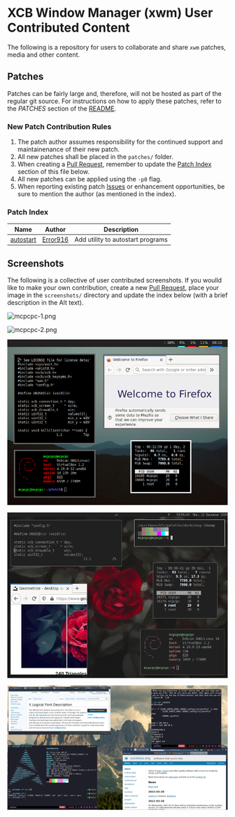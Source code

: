 # XCB Window Manager (xwm) User Contributed Content

The following is a repository for users to collaborate and share `xwm` patches, media and other content.

## Patches

Patches can be fairly large and, therefore, will not be hosted as part of the regular git source.  For instructions on how to apply these patches, refer to the *PATCHES* section of the [README](https://raw.githubusercontent.com/mcpcpc/xwm/main/README).

### New Patch Contribution Rules

1.   The patch author assumes responsibility for the continued support and maintainenance of their new patch.
2.   All new patches shall be placed in the `patches/` folder.
3.   When creating a [Pull Request](https://github.com/mcpcpc/xwm-patches/pulls), remember to update the [Patch Index](#patch-index) section of this file below.
4.   All new patches can be applied using the `-p0` flag.
5.   When reporting existing patch [Issues](https://github.com/mcpcpc/xwm-patches/issues) or enhancement opportunities, be sure to mention the author (as mentioned in the index).

### Patch Index

| Name                                | Author                                  | Description                                               |
| -                                   | -                                       | -                                                         |
| [autostart](patches/autostart.diff) | [Error916](https://github.com/Error916) | Add utility to autostart programs                         |

## Screenshots

The following is a collective of user contributed screenshots.  If you woulld like to make your own contribution, create a new [Pull Request](https://github.com/mcpcpc/xwm-patches/pulls), place your image in the `screenshots/` directory and update the index below (with a brief description in the Alt text).

![mcpcpc-1.png](screenshots/mcpcpc-1.png "I am not a `ricer`, but this was my very first screenshot taken using `xwm`")

![mcpcpc-2.png](screenshots/mcpcpc-2.png "grey or gray?")

![mcpcpc-3.png](screenshots/mcpcpc-3.png "xwm with polybar")

![mcpcpc-4.png](screenshots/mcpcpc-4.png "xwm with lemonbar")

![mcpcpc-5.png](screenshots/mcpcpc-5.png "Inesgor contributed")
